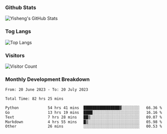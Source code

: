 ### Github Stats
![Yisheng's GitHub Stats](https://github-readme-stats-9qabuvhk1-gongyisheng.vercel.app/api?username=gongyisheng&count_private=true&show_icons=true)
### Tog Langs
![Top Langs](https://github-readme-stats-9qabuvhk1-gongyisheng.vercel.app/api/top-langs/?username=gongyisheng&layout=compact)
### Visitors
![Visitor Count](https://profile-counter.glitch.me/gongyisheng/count.svg)
### Monthly Development Breakdown
<!--START_SECTION:waka-->

```txt
From: 20 June 2023 - To: 20 July 2023

Total Time: 82 hrs 25 mins

Python             54 hrs 41 mins  ████████████████▓░░░░░░░░   66.36 %
Go                 13 hrs 19 mins  ████░░░░░░░░░░░░░░░░░░░░░   16.16 %
Text               7 hrs 28 mins   ██▒░░░░░░░░░░░░░░░░░░░░░░   09.07 %
Markdown           4 hrs 55 mins   █▒░░░░░░░░░░░░░░░░░░░░░░░   05.98 %
Other              26 mins         ░░░░░░░░░░░░░░░░░░░░░░░░░   00.53 %
```

<!--END_SECTION:waka-->

